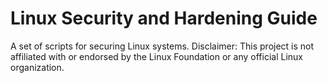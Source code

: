 # Linux Security and Hardening Guide
A set of scripts for securing Linux systems. Disclaimer: This project is not affiliated with or endorsed by the Linux Foundation or any official Linux organization.
